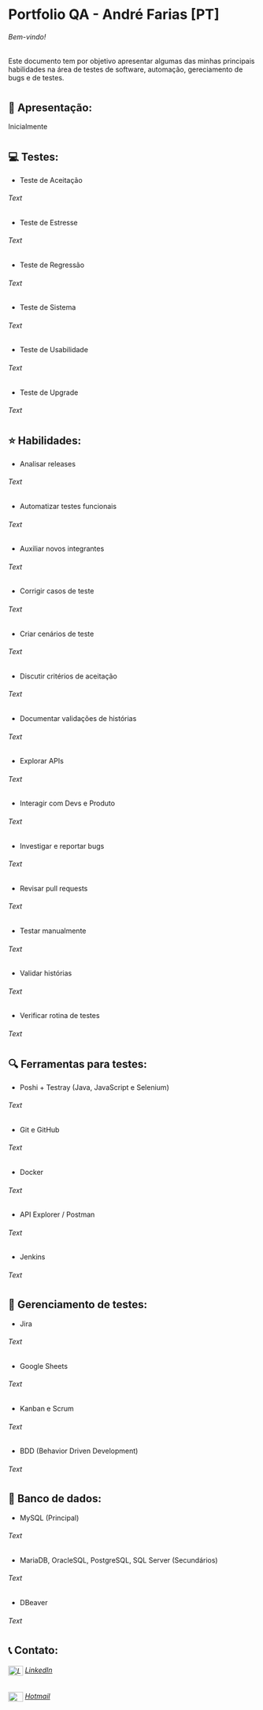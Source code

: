 # Portfolio QA - André Farias [PT]

###### Bem-vindo!
Este documento tem por objetivo apresentar algumas das minhas principais habilidades na área de testes de software, automação, gereciamento de bugs e de testes.

#
## 📌 Apresentação:
Inicialmente

#
## 💻 Testes:
* Teste de Aceitação
###### Text

* Teste de Estresse
###### Text

* Teste de Regressão
###### Text
  
* Teste de Sistema
###### Text

* Teste de Usabilidade
###### Text

* Teste de Upgrade
###### Text

#
## ⭐ Habilidades:
* Analisar releases
###### Text

* Automatizar testes funcionais
###### Text

* Auxiliar novos integrantes
###### Text

* Corrigir casos de teste
###### Text

* Criar cenários de teste
###### Text

* Discutir critérios de aceitação
###### Text

* Documentar validações de histórias
###### Text

* Explorar APIs
###### Text

* Interagir com Devs e Produto
###### Text

* Investigar e reportar bugs
###### Text

* Revisar pull requests
###### Text

* Testar manualmente
###### Text

* Validar histórias
###### Text

* Verificar rotina de testes
###### Text

#
## 🔍 Ferramentas para testes: 
* Poshi + Testray (Java, JavaScript e Selenium)
###### Text

* Git e GitHub
###### Text

* Docker
###### Text

* API Explorer / Postman
###### Text

* Jenkins
###### Text

#
## 📝 Gerenciamento de testes:
* Jira
###### Text

* Google Sheets
###### Text

* Kanban e Scrum
###### Text

* BDD (Behavior Driven Development)
###### Text

#
## 📂 Banco de dados:
* MySQL (Principal)
###### Text

* MariaDB, OracleSQL, PostgreSQL, SQL Server (Secundários)
###### Text

* DBeaver
###### Text

#
## 📞 Contato:
###### <img align="center" title="LinkedIn" height="20" width="30" src="https://www.svgrepo.com/show/448234/linkedin.svg"> [LinkedIn](https://www.linkedin.com/in/andreefarias/)
###### <img align="center" title="Outlook" height="20" width="30" src="https://www.svgrepo.com/show/373951/outlook.svg"> [Hotmail](mailto:andre_luiz_08@hotmail.com)

